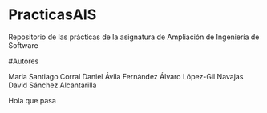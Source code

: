﻿# PracticasAIS

Repositorio de las prácticas de la asignatura de Ampliación de Ingeniería de Software

#Autores

Maria Santiago Corral
Daniel Ávila Fernández
Álvaro López-Gil Navajas
David Sánchez Alcantarilla

Hola que pasa
